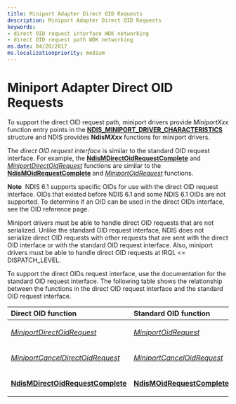 ```yaml
---
title: Miniport Adapter Direct OID Requests
description: Miniport Adapter Direct OID Requests
keywords:
- direct OID request interface WDK networking
- direct OID request path WDK networking
ms.date: 04/20/2017
ms.localizationpriority: medium
---
```


# Miniport Adapter Direct OID Requests





To support the direct OID request path, miniport drivers provide *MiniportXxx* function entry points in the [**NDIS\_MINIPORT\_DRIVER\_CHARACTERISTICS**](/windows-hardware/drivers/ddi/ndis/ns-ndis-_ndis_miniport_driver_characteristics) structure and NDIS provides **NdisM*Xxx*** functions for miniport drivers.

The *direct OID request interface* is similar to the standard OID request interface. For example, the [**NdisMDirectOidRequestComplete**](/windows-hardware/drivers/ddi/ndis/nf-ndis-ndismdirectoidrequestcomplete) and [*MiniportDirectOidRequest*](/windows-hardware/drivers/ddi/ndis/nc-ndis-miniport_direct_oid_request) functions are similar to the [**NdisMOidRequestComplete**](/windows-hardware/drivers/ddi/ndis/nf-ndis-ndismoidrequestcomplete) and [*MiniportOidRequest*](/windows-hardware/drivers/ddi/ndis/nc-ndis-miniport_oid_request) functions.

**Note**  NDIS 6.1 supports specific OIDs for use with the direct OID request interface. OIDs that existed before NDIS 6.1 and some NDIS 6.1 OIDs are not supported. To determine if an OID can be used in the direct OIDs interface, see the OID reference page. 

Miniport drivers must be able to handle direct OID requests that are not serialized. Unlike the standard OID request interface, NDIS does not serialize direct OID requests with other requests that are sent with the direct OID interface or with the standard OID request interface. Also, miniport drivers must be able to handle direct OID requests at IRQL &lt;= DISPATCH\_LEVEL.

To support the direct OIDs request interface, use the documentation for the standard OID request interface. The following table shows the relationship between the functions in the direct OID request interface and the standard OID request interface.

<table>
<colgroup>
<col width="50%" />
<col width="50%" />
</colgroup>
<thead>
<tr class="header">
<th align="left">Direct OID function</th>
<th align="left">Standard OID function</th>
</tr>
</thead>
<tbody>
<tr class="odd">
<td align="left"><p><a href="/windows-hardware/drivers/ddi/ndis/nc-ndis-miniport_direct_oid_request" data-raw-source="[&lt;em&gt;MiniportDirectOidRequest&lt;/em&gt;](/windows-hardware/drivers/ddi/ndis/nc-ndis-miniport_direct_oid_request)"><em>MiniportDirectOidRequest</em></a></p></td>
<td align="left"><p><a href="/windows-hardware/drivers/ddi/ndis/nc-ndis-miniport_oid_request" data-raw-source="[&lt;em&gt;MiniportOidRequest&lt;/em&gt;](/windows-hardware/drivers/ddi/ndis/nc-ndis-miniport_oid_request)"><em>MiniportOidRequest</em></a></p></td>
</tr>
<tr class="even">
<td align="left"><p><a href="/windows-hardware/drivers/ddi/ndis/nc-ndis-miniport_cancel_direct_oid_request" data-raw-source="[&lt;em&gt;MiniportCancelDirectOidRequest&lt;/em&gt;](/windows-hardware/drivers/ddi/ndis/nc-ndis-miniport_cancel_direct_oid_request)"><em>MiniportCancelDirectOidRequest</em></a></p></td>
<td align="left"><p><a href="/windows-hardware/drivers/ddi/ndis/nc-ndis-miniport_cancel_oid_request" data-raw-source="[&lt;em&gt;MiniportCancelOidRequest&lt;/em&gt;](/windows-hardware/drivers/ddi/ndis/nc-ndis-miniport_cancel_oid_request)"><em>MiniportCancelOidRequest</em></a></p></td>
</tr>
<tr class="odd">
<td align="left"><p><a href="/windows-hardware/drivers/ddi/ndis/nf-ndis-ndismdirectoidrequestcomplete" data-raw-source="[&lt;strong&gt;NdisMDirectOidRequestComplete&lt;/strong&gt;](/windows-hardware/drivers/ddi/ndis/nf-ndis-ndismdirectoidrequestcomplete)"><strong>NdisMDirectOidRequestComplete</strong></a></p></td>
<td align="left"><p><a href="/windows-hardware/drivers/ddi/ndis/nf-ndis-ndismoidrequestcomplete" data-raw-source="[&lt;strong&gt;NdisMOidRequestComplete&lt;/strong&gt;](/windows-hardware/drivers/ddi/ndis/nf-ndis-ndismoidrequestcomplete)"><strong>NdisMOidRequestComplete</strong></a></p></td>
</tr>
</tbody>
</table>

 


